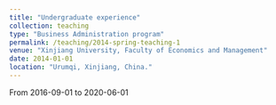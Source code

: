 ```yaml
---
title: "Undergraduate experience"
collection: teaching
type: "Business Administration program"
permalink: /teaching/2014-spring-teaching-1
venue: "Xinjiang University, Faculty of Economics and Management"
date: 2014-01-01
location: "Urumqi, Xinjiang, China."
---
```


From 2016-09-01 to 2020-06-01


